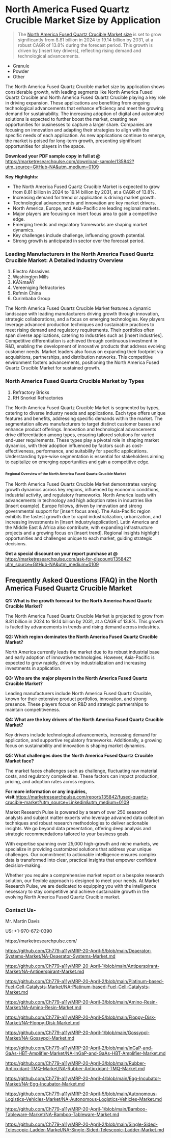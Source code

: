 <h1>North America Fused Quartz Crucible Market&nbsp;Size by Application</h1><blockquote><p>The <a href="https://marketresearchpulse.com/download-sample/135842?utm_source=GitHub-NA&amp;utm_medium=0109">North America Fused Quartz Crucible Market size</a> is set to grow significantly from 8.81 billion in 2024 to 19.14 billion by 2031, at a robust CAGR of 13.8% during the forecast period. This growth is driven by [insert key drivers], reflecting rising demand and technological advancements.</p></blockquote><ul><li>Granule<li> Powder<li> Other</li></ul><p>The North America Fused Quartz Crucible market size by application shows considerable growth, with leading segments like North America Fused Quartz Crucible and North America Fused Quartz Crucible playing a key role in driving expansion. These applications are benefiting from ongoing technological advancements that enhance efficiency and meet the growing demand for sustainability. The increasing adoption of digital and automated solutions is expected to further boost the market, creating new opportunities for businesses to capture a larger share. Companies are focusing on innovation and adapting their strategies to align with the specific needs of each application. As new applications continue to emerge, the market is poised for long-term growth, presenting significant opportunities for players in the space.</p><p><strong>Download your PDF sample copy in full at @ </strong><a href="https://marketresearchpulse.com/download-sample/135842?utm_source=GitHub-NA&amp;utm_medium=0109">https://marketresearchpulse.com/download-sample/135842?utm_source=GitHub-NA&amp;utm_medium=0109</a></p><p><strong>Key Highlights: </strong></p><ul><li>The North America Fused Quartz Crucible Market is expected to grow from 8.81 billion in 2024 to 19.14 billion by 2031, at a CAGR of 13.8%.</li><li>Increasing demand for trend or application is driving market growth.</li><li>Technological advancements and innovation are key market drivers.</li><li>North America, Europe, and Asia-Pacific are leading regional markets.</li><li>Major players are focusing on insert focus area to gain a competitive edge.</li><li>Emerging trends and regulatory frameworks are shaping market dynamics.</li><li>Key challenges include challenge, influencing growth potential.</li><li>Strong growth is anticipated in sector over the forecast period.</li></ul><h3>Leading Manufacturers in the North America Fused Quartz Crucible Market: A Detailed Industry Overview</h3><ol><li>Electro Abrasives</li><li>Washington Mills</li><li>KÃ¼maÅŸ</li><li>Vereeniging Refractories</li><li>Refmin China</li><li>Curimbaba Group</li></ol><div class="flex max-w-full flex-col flex-grow"><div class="min-h-8 text-message flex w-full flex-col items-end gap-2 whitespace-normal break-words [.text-message+&amp;]:mt-5" dir="auto" data-message-author-role="assistant" data-message-id="fd8432e4-4910-450d-b182-61b7bfb0a01f" data-message-model-slug="gpt-4o"><div class="flex w-full flex-col gap-1 empty:hidden first:pt-[3px]"><div class="markdown prose w-full break-words dark:prose-invert light"><p>The North America Fused Quartz Crucible Market features a dynamic landscape with leading manufacturers driving growth through innovation, strategic collaborations, and a focus on emerging technologies. Key players leverage advanced production techniques and sustainable practices to meet rising demand and regulatory requirements. Their portfolios often span diverse applications, catering to industries such as [insert industries]. Competitive differentiation is achieved through continuous investment in R&amp;D, enabling the development of innovative products that address evolving customer needs. Market leaders also focus on expanding their footprint via acquisitions, partnerships, and distribution networks. This competitive environment fosters advancements, positioning the North America Fused Quartz Crucible Market for sustained growth.</p></div></div></div></div><h3>North America Fused Quartz Crucible Market by Types</h3><ol><li>Refractory Bricks<li> RH Snorkel Refractories</li></ol><div class="flex max-w-full flex-col flex-grow"><div class="min-h-8 text-message flex w-full flex-col items-end gap-2 whitespace-normal break-words [.text-message+&amp;]:mt-5" dir="auto" data-message-author-role="assistant" data-message-id="084470be-0bb7-4664-bddf-5156b4f41249" data-message-model-slug="gpt-4o-mini"><div class="flex w-full flex-col gap-1 empty:hidden first:pt-[3px]"><div class="markdown prose w-full break-words dark:prose-invert light"><p>The North America Fused Quartz Crucible Market is segmented by types, catering to diverse industry needs and applications. Each type offers unique features and benefits, addressing specific demands within the market. The segmentation allows manufacturers to target distinct customer bases and enhance product offerings. Innovation and technological advancements drive differentiation among types, ensuring tailored solutions for varied end-user requirements. These types play a pivotal role in shaping market dynamics, with their adoption influenced by factors such as cost-effectiveness, performance, and suitability for specific applications. Understanding type-wise segmentation is essential for stakeholders aiming to capitalize on emerging opportunities and gain a competitive edge.</p></div></div></div></div><h3><span style="font-size: 11px;">Regional Overview of the North America Fused Quartz Crucible Market</span></h3><div class="flex max-w-full flex-col flex-grow"><div class="min-h-8 text-message flex w-full flex-col items-end gap-2 whitespace-normal break-words [.text-message+&amp;]:mt-5" dir="auto" data-message-author-role="assistant" data-message-id="e9038762-ce64-4e30-91c9-9bd413514231" data-message-model-slug="gpt-4o-mini"><div class="flex w-full flex-col gap-1 empty:hidden first:pt-[3px]"><div class="markdown prose w-full break-words dark:prose-invert light"><p>The North America Fused Quartz Crucible Market demonstrates varying growth dynamics across key regions, influenced by economic conditions, industrial activity, and regulatory frameworks. North America leads with advancements in technology and high adoption rates in industries like [insert example]. Europe follows, driven by innovation and strong governmental support for [insert focus area]. The Asia-Pacific region exhibits the fastest growth due to rapid industrialization, urbanization, and increasing investments in [insert industry/application]. Latin America and the Middle East &amp; Africa also contribute, with expanding infrastructure projects and a growing focus on [insert trend]. Regional insights highlight opportunities and challenges unique to each market, guiding strategic decisions.</p></div></div></div></div><p><strong>Get a special discount on your report purchase at @ </strong><a href="https://marketresearchpulse.com/ask-for-discount/135842?utm_source=GitHub-NA&amp;utm_medium=0109">https://marketresearchpulse.com/ask-for-discount/135842?utm_source=GitHub-NA&amp;utm_medium=0109</a></p><h2>Frequently Asked Questions (FAQ) in the North America Fused Quartz Crucible Market</h2><p><strong>Q1: What is the growth forecast for the North America Fused Quartz Crucible Market?</strong></p><p>The North America Fused Quartz Crucible Market is projected to grow from 8.81 billion in 2024 to 19.14 billion by 2031, at a CAGR of 13.8%. This growth is fueled by advancements in trends and rising demand across industries.</p><p><strong>Q2: Which region dominates the North America Fused Quartz Crucible Market?</strong></p><p>North America currently leads the market due to its robust industrial base and early adoption of innovative technologies. However, Asia-Pacific is expected to grow rapidly, driven by industrialization and increasing investments in application.</p><p><strong>Q3: Who are the major players in the North America Fused Quartz Crucible Market?</strong></p><p>Leading manufacturers include North America Fused Quartz Crucible, known for their extensive product portfolios, innovation, and strong presence. These players focus on R&amp;D and strategic partnerships to maintain competitiveness.</p><p><strong>Q4: What are the key drivers of the North America Fused Quartz Crucible Market?</strong></p><p>Key drivers include technological advancements, increasing demand for application, and supportive regulatory frameworks. Additionally, a growing focus on sustainability and innovation is shaping market dynamics.</p><p><strong>Q5: What challenges does the North America Fused Quartz Crucible Market face?</strong></p><p>The market faces challenges such as challenge, fluctuating raw material costs, and regulatory complexities. These factors can impact production, pricing, and adoption rates across regions.</p><p><strong>For more information or any inquiries, visit&nbsp;</strong><a href="https://marketresearchpulse.com/report/135842/fused-quartz-crucible-market?utm_source=Linkedin&utm_medium=0109">https://marketresearchpulse.com/report/135842/fused-quartz-crucible-market?utm_source=Linkedin&utm_medium=0109</a></p><p>Market Research Pulse is powered by a team of over 250 seasoned analysts and subject matter experts who leverage advanced data collection techniques and robust research methodologies to deliver actionable insights. We go beyond data presentation, offering deep analysis and strategic recommendations tailored to your business goals.</p><p>With expertise spanning over 25,000 high-growth and niche markets, we specialize in providing customized solutions that address your unique challenges. Our commitment to actionable intelligence ensures complex data is transformed into clear, practical insights that empower confident decision-making.</p><p>Whether you require a comprehensive market report or a bespoke research solution, our flexible approach is designed to meet your needs. At Market Research Pulse, we are dedicated to equipping you with the intelligence necessary to stay competitive and achieve sustainable growth in the evolving North America Fused Quartz Crucible market.</p><h3><strong>Contact Us-</strong></h3><p>Mr. Martin Davis</p><p>US: +1-970-672-0390</p><p>https://marketresearchpulse.com/</p><p><a href="https://github.com/Ch779-a11y/MRP-20-April-5/blob/main/Deaerator-Systems-Market/NA-Deaerator-Systems-Market.md">https://github.com/Ch779-a11y/MRP-20-April-5/blob/main/Deaerator-Systems-Market/NA-Deaerator-Systems-Market.md</a></p><p><a href="https://github.com/Ch779-a11y/MRP-20-April-1/blob/main/Antiperspirant-Market/NA-Antiperspirant-Market.md">https://github.com/Ch779-a11y/MRP-20-April-1/blob/main/Antiperspirant-Market/NA-Antiperspirant-Market.md</a></p><p><a href="https://github.com/Ch779-a11y/MRP-20-April-2/blob/main/Platinum-based-Fuel-Cell-Catalysts-Market/NA-Platinum-based-Fuel-Cell-Catalysts-Market.md">https://github.com/Ch779-a11y/MRP-20-April-2/blob/main/Platinum-based-Fuel-Cell-Catalysts-Market/NA-Platinum-based-Fuel-Cell-Catalysts-Market.md</a></p><p><a href="https://github.com/Ch779-a11y/MRP-20-April-3/blob/main/Amino-Resin-Market/NA-Amino-Resin-Market.md">https://github.com/Ch779-a11y/MRP-20-April-3/blob/main/Amino-Resin-Market/NA-Amino-Resin-Market.md</a></p><p><a href="https://github.com/Ch779-a11y/MRP-20-April-5/blob/main/Floppy-Disk-Market/NA-Floppy-Disk-Market.md">https://github.com/Ch779-a11y/MRP-20-April-5/blob/main/Floppy-Disk-Market/NA-Floppy-Disk-Market.md</a></p><p><a href="https://github.com/Ch779-a11y/MRP-20-April-1/blob/main/Gossypol-Market/NA-Gossypol-Market.md">https://github.com/Ch779-a11y/MRP-20-April-1/blob/main/Gossypol-Market/NA-Gossypol-Market.md</a></p><p><a href="https://github.com/Ch779-a11y/MRP-20-April-2/blob/main/InGaP-and-GaAs-HBT-Amplifier-Market/NA-InGaP-and-GaAs-HBT-Amplifier-Market.md">https://github.com/Ch779-a11y/MRP-20-April-2/blob/main/InGaP-and-GaAs-HBT-Amplifier-Market/NA-InGaP-and-GaAs-HBT-Amplifier-Market.md</a></p><p><a href="https://github.com/Ch779-a11y/MRP-20-April-3/blob/main/Rubber-Antioxidant-TMQ-Market/NA-Rubber-Antioxidant-TMQ-Market.md">https://github.com/Ch779-a11y/MRP-20-April-3/blob/main/Rubber-Antioxidant-TMQ-Market/NA-Rubber-Antioxidant-TMQ-Market.md</a></p><p><a href="https://github.com/Ch779-a11y/MRP-20-April-4/blob/main/Egg-Incubator-Market/NA-Egg-Incubator-Market.md">https://github.com/Ch779-a11y/MRP-20-April-4/blob/main/Egg-Incubator-Market/NA-Egg-Incubator-Market.md</a></p><p><a href="https://github.com/Ch779-a11y/MRP-20-April-5/blob/main/Autonomous-Logistics-Vehicles-Market/NA-Autonomous-Logistics-Vehicles-Market.md">https://github.com/Ch779-a11y/MRP-20-April-5/blob/main/Autonomous-Logistics-Vehicles-Market/NA-Autonomous-Logistics-Vehicles-Market.md</a></p><p><a href="https://github.com/Ch779-a11y/MRP-20-April-1/blob/main/Bamboo-Tableware-Market/NA-Bamboo-Tableware-Market.md">https://github.com/Ch779-a11y/MRP-20-April-1/blob/main/Bamboo-Tableware-Market/NA-Bamboo-Tableware-Market.md</a></p><p><a href="https://github.com/Ch779-a11y/MRP-20-April-2/blob/main/Single-Sided-Telescopic-Ladder-Market/NA-Single-Sided-Telescopic-Ladder-Market.md">https://github.com/Ch779-a11y/MRP-20-April-2/blob/main/Single-Sided-Telescopic-Ladder-Market/NA-Single-Sided-Telescopic-Ladder-Market.md</a></p>
